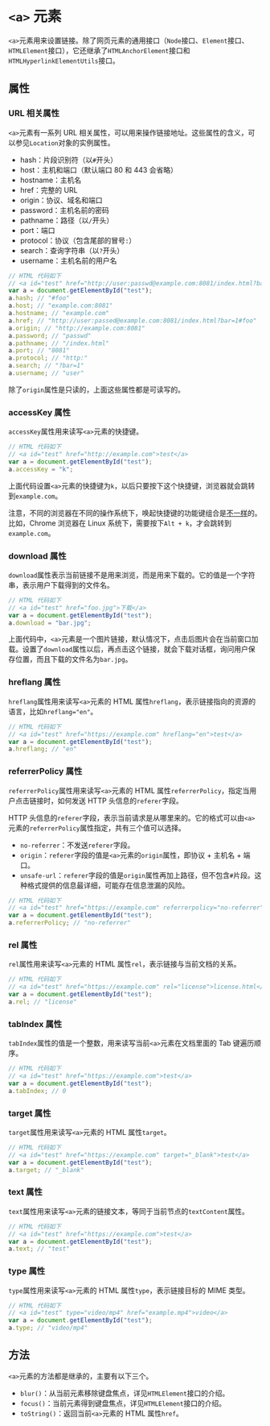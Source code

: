 # `<a>` 元素

`<a>`元素用来设置链接。除了网页元素的通用接口（`Node`接口、`Element`接口、`HTMLElement`接口），它还继承了`HTMLAnchorElement`接口和`HTMLHyperlinkElementUtils`接口。

## 属性

### URL 相关属性

`<a>`元素有一系列 URL 相关属性，可以用来操作链接地址。这些属性的含义，可以参见`Location`对象的实例属性。

-   hash：片段识别符（以`#`开头）
-   host：主机和端口（默认端口 80 和 443 会省略）
-   hostname：主机名
-   href：完整的 URL
-   origin：协议、域名和端口
-   password：主机名前的密码
-   pathname：路径（以`/`开头）
-   port：端口
-   protocol：协议（包含尾部的冒号`:`）
-   search：查询字符串（以`?`开头）
-   username：主机名前的用户名

```javascript
// HTML 代码如下
// <a id="test" href="http://user:passwd@example.com:8081/index.html?bar=1#foo">test</a>
var a = document.getElementById("test");
a.hash; // "#foo"
a.host; // "example.com:8081"
a.hostname; // "example.com"
a.href; // "http://user:passed@example.com:8081/index.html?bar=1#foo"
a.origin; // "http://example.com:8081"
a.password; // "passwd"
a.pathname; // "/index.html"
a.port; // "8081"
a.protocol; // "http:"
a.search; // "?bar=1"
a.username; // "user"
```

除了`origin`属性是只读的，上面这些属性都是可读写的。

### accessKey 属性

`accessKey`属性用来读写`<a>`元素的快捷键。

```javascript
// HTML 代码如下
// <a id="test" href="http://example.com">test</a>
var a = document.getElementById("test");
a.accessKey = "k";
```

上面代码设置`<a>`元素的快捷键为`k`，以后只要按下这个快捷键，浏览器就会跳转到`example.com`。

注意，不同的浏览器在不同的操作系统下，唤起快捷键的功能键组合是[不一样](https://developer.mozilla.org/en-US/docs/Web/HTML/Global_attributes/accesskey)的。比如，Chrome 浏览器在 Linux 系统下，需要按下`Alt + k`，才会跳转到`example.com`。

### download 属性

`download`属性表示当前链接不是用来浏览，而是用来下载的。它的值是一个字符串，表示用户下载得到的文件名。

```javascript
// HTML 代码如下
// <a id="test" href="foo.jpg">下载</a>
var a = document.getElementById("test");
a.download = "bar.jpg";
```

上面代码中，`<a>`元素是一个图片链接，默认情况下，点击后图片会在当前窗口加载。设置了`download`属性以后，再点击这个链接，就会下载对话框，询问用户保存位置，而且下载的文件名为`bar.jpg`。

### hreflang 属性

`hreflang`属性用来读写`<a>`元素的 HTML 属性`hreflang`，表示链接指向的资源的语言，比如`hreflang="en"`。

```javascript
// HTML 代码如下
// <a id="test" href="https://example.com" hreflang="en">test</a>
var a = document.getElementById("test");
a.hreflang; // "en"
```

### referrerPolicy 属性

`referrerPolicy`属性用来读写`<a>`元素的 HTML 属性`referrerPolicy`，指定当用户点击链接时，如何发送 HTTP 头信息的`referer`字段。

HTTP 头信息的`referer`字段，表示当前请求是从哪里来的。它的格式可以由`<a>`元素的`referrerPolicy`属性指定，共有三个值可以选择。

-   `no-referrer`：不发送`referer`字段。
-   `origin`：`referer`字段的值是`<a>`元素的`origin`属性，即协议 + 主机名 + 端口。
-   `unsafe-url`：`referer`字段的值是`origin`属性再加上路径，但不包含`#`片段。这种格式提供的信息最详细，可能存在信息泄漏的风险。

```javascript
// HTML 代码如下
// <a id="test" href="https://example.com" referrerpolicy="no-referrer">test</a>
var a = document.getElementById("test");
a.referrerPolicy; // "no-referrer"
```

### rel 属性

`rel`属性用来读写`<a>`元素的 HTML 属性`rel`，表示链接与当前文档的关系。

```javascript
// HTML 代码如下
// <a id="test" href="https://example.com" rel="license">license.html</a>
var a = document.getElementById("test");
a.rel; // "license"
```

### tabIndex 属性

`tabIndex`属性的值是一个整数，用来读写当前`<a>`元素在文档里面的 Tab 键遍历顺序。

```javascript
// HTML 代码如下
// <a id="test" href="https://example.com">test</a>
var a = document.getElementById("test");
a.tabIndex; // 0
```

### target 属性

`target`属性用来读写`<a>`元素的 HTML 属性`target`。

```javascript
// HTML 代码如下
// <a id="test" href="https://example.com" target="_blank">test</a>
var a = document.getElementById("test");
a.target; // "_blank"
```

### text 属性

`text`属性用来读写`<a>`元素的链接文本，等同于当前节点的`textContent`属性。

```javascript
// HTML 代码如下
// <a id="test" href="https://example.com">test</a>
var a = document.getElementById("test");
a.text; // "test"
```

### type 属性

`type`属性用来读写`<a>`元素的 HTML 属性`type`，表示链接目标的 MIME 类型。

```javascript
// HTML 代码如下
// <a id="test" type="video/mp4" href="example.mp4">video</a>
var a = document.getElementById("test");
a.type; // "video/mp4"
```

## 方法

`<a>`元素的方法都是继承的，主要有以下三个。

-   `blur()`：从当前元素移除键盘焦点，详见`HTMLElement`接口的介绍。
-   `focus()`：当前元素得到键盘焦点，详见`HTMLElement`接口的介绍。
-   `toString()`：返回当前`<a>`元素的 HTML 属性`href`。
